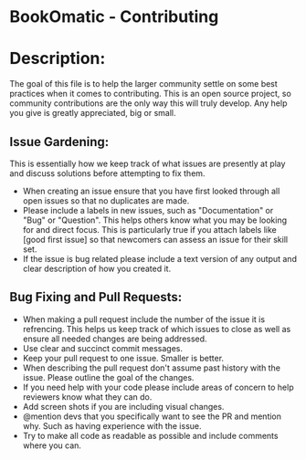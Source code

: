 # BookOmatic - Contributing

# Description:
The goal of this file is to help the larger community settle on some best practices when it comes to contributing. This is an open source project, so community contributions are the only way this will truly develop. Any help you give is greatly appreciated, big or small.

## Issue Gardening:
This is essentially how we keep track of what issues are presently at play and discuss solutions before attempting to fix them. 
- When creating an issue ensure that you have first looked through all open issues so that no duplicates are made.
- Please include a labels in new issues, such as "Documentation" or "Bug" or "Question". This helps others know what you may be looking for and direct focus. This is particularly true if you attach labels like [good first issue] so that newcomers can assess an issue for their skill set.
- If the issue is bug related please include a text version of any output and clear description of how you created it.

## Bug Fixing and Pull Requests:
- When making a pull request include the number of the issue it is refrencing. This helps us keep track of which issues to close as well as ensure all needed changes are being addressed.
- Use clear and succinct commit messages.
- Keep your pull request to one issue. Smaller is better.
- When describing the pull request don't assume past history with the issue. Please outline the goal of the changes.
- If you need help with your code please include areas of concern to help reviewers know what they can do.
- Add screen shots if you are including visual changes.
- @mention devs that you specifically want to see the PR and mention why. Such as having experience with the issue.
- Try to make all code as readable as possible and include comments where you can.